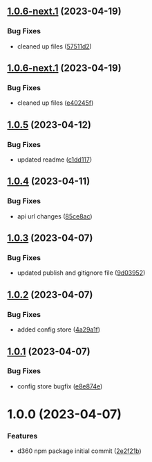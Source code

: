 ## [1.0.6-next.1](https://github.com/document360/d360/compare/v1.0.5...v1.0.6-next.1) (2023-04-19)


### Bug Fixes

* cleaned up files ([57511d2](https://github.com/document360/d360/commit/57511d2cfd138d2bd53d26c80ef088194328eda4))

## [1.0.6-next.1](https://github.com/document360/d360/compare/v1.0.5...v1.0.6-next.1) (2023-04-19)


### Bug Fixes

* cleaned up files ([e40245f](https://github.com/document360/d360/commit/e40245f1475ce1712a2fffa4c8d1d099ee012d7e))

## [1.0.5](https://github.com/document360/d360/compare/v1.0.4...v1.0.5) (2023-04-12)


### Bug Fixes

* updated readme ([c1dd117](https://github.com/document360/d360/commit/c1dd1170ec5b897fc79f78505e80e04438773c8d))

## [1.0.4](https://github.com/document360/d360/compare/v1.0.3...v1.0.4) (2023-04-11)


### Bug Fixes

* api url changes ([85ce8ac](https://github.com/document360/d360/commit/85ce8ace971323c043c0586e32774688ea080844))

## [1.0.3](https://github.com/document360/d360/compare/v1.0.2...v1.0.3) (2023-04-07)


### Bug Fixes

* updated publish and gitignore file ([9d03952](https://github.com/document360/d360/commit/9d03952365f7e02ae364b9ac52bb460bfb7a5c9f))

## [1.0.2](https://github.com/document360/d360/compare/v1.0.1...v1.0.2) (2023-04-07)


### Bug Fixes

* added config store ([4a29a1f](https://github.com/document360/d360/commit/4a29a1f8ced646231b59a3fc955bbdee872965a6))

## [1.0.1](https://github.com/document360/d360/compare/v1.0.0...v1.0.1) (2023-04-07)


### Bug Fixes

* config store bugfix ([e8e874e](https://github.com/document360/d360/commit/e8e874ef91150083df6e9211712a6b2430da9c65))

# 1.0.0 (2023-04-07)


### Features

* d360 npm package initial commit ([2e2f21b](https://github.com/document360/d360/commit/2e2f21bcb2f9ffd0171b5535d5a21118eec8f305))
